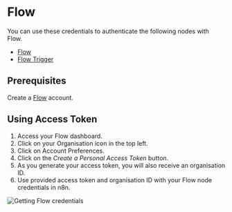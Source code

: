 # Flow

You can use these credentials to authenticate the following nodes with Flow.
- [Flow](/workflow/integrations/nodes/n8n-nodes-base.flow/)
- [Flow Trigger](/workflow/integrations/trigger-nodes/n8n-nodes-base.flowTrigger/)

## Prerequisites

Create a [Flow](https://www.getflow.com/) account.

## Using Access Token

1. Access your Flow dashboard.
2. Click on your Organisation icon in the top left.
3. Click on Account Preferences.
4. Click on the *Create a Personal Access Token* button.
5. As you generate your access token, you will also receive an organisation ID.
6. Use provided access token and organisation ID with your Flow node credentials in n8n.

![Getting Flow credentials](/_images/integrations/credentials/flow/using-access-token.gif)
